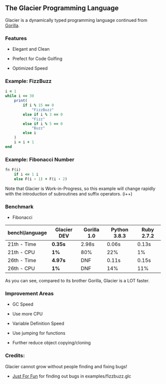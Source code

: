 ## The Glacier Programming Language

Glacier is a dynamically typed programming language continued from [Gorilla](https://github.com/SnowballSH/Gorilla).

### Features

- Elegant and Clean

- Prefect for Code Golfing

- Optimized Speed

### Example: FizzBuzz

```ruby
i = 1
while i <= 30
    print(
        if i % 15 == 0
            "FizzBuzz"
        else if i % 3 == 0
            "Fizz"
        else if i % 5 == 0
            "Buzz"
        else i
    )
    i = i + 1
end
```

### Example: Fibonacci Number

```ruby
fn F(i)
    if i <= 1 i
    else F(i - 1) + F(i - 2)
```

Note that Glacier is Work-in-Progress, so this example will change rapidly with the introduction of subroutines and
suffix operators. (i++)

### Benchmark

- Fibonacci

| bench\language | **Glacier DEV** | Gorilla 1.0 | Python 3.8.3 | Ruby 2.7.2 |
|----------------|-----------------|-------------|--------------|------------|
| 21th - Time    | **0.35s**       | 2.98s       | 0.06s        | 0.13s      |
| 21th - CPU     | **1%**          | 80%         | 22%          | 1%         |
| 26th - Time    | **4.97s**       | DNF         | 0.11s        | 0.15s      |
| 26th - CPU     | **1%**          | DNF         | 14%          | 11%        |

As you can see, compared to its brother Gorilla, Glacier is a LOT faster.

### Improvement Areas

- GC Speed

- Use more CPU

- Variable Definition Speed

- Use jumping for functions

- Further reduce object copying/cloning

### Credits:

Glacier cannot grow without people finding and fixing bugs!

- [Just For Fun](https://github.com/techguy940) for finding out bugs in examples/fizzbuzz.glc
